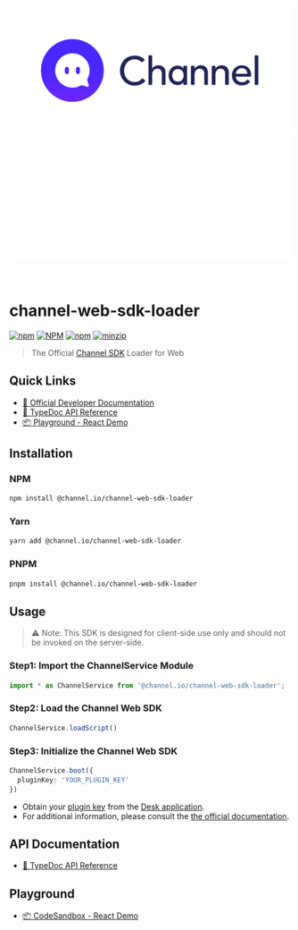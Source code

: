 <br>

![Channel Talk (light mode)](./images/Channel.io_Logo_Color.svg#gh-light-mode-only)
![Channel Talk (dark mode)](./images/Channel.io_Logo_White.svg#gh-dark-mode-only)

<br>

# channel-web-sdk-loader

[![npm](https://img.shields.io/npm/v/%40channel.io%2Fchannel-web-sdk-loader)](https://www.npmjs.com/package/@channel.io/channel-web-sdk-loader)
[![NPM](https://img.shields.io/npm/l/%40channel.io%2Fchannel-web-sdk-loader)](https://github.com/channel-io/channel-web-sdk-loader/blob/main/LICENSE)
[![npm](https://img.shields.io/npm/dm/%40channel.io/channel-web-sdk-loader)](https://www.npmjs.com/package/@channel.io/channel-web-sdk-loader)
[![minzip](https://img.shields.io/bundlephobia/minzip/@channel.io/channel-web-sdk-loader)](https://bundlephobia.com/result?p=@channel.io/channel-web-sdk-loader)


> The Official [Channel SDK](https://developers.channel.io/docs/sdk) Loader for Web

## Quick Links
- [📄 Official Developer Documentation](https://developers.channel.io/docs/web-channelio)
- [📄 TypeDoc API Reference](https://channel-io.github.io/channel-web-sdk-loader/)
- [📦 Playground - React Demo](https://codesandbox.io/p/sandbox/ch-web-sdk-playground-xm8ls8)

## Installation
### NPM
```bash
npm install @channel.io/channel-web-sdk-loader
```

### Yarn
```bash
yarn add @channel.io/channel-web-sdk-loader
```

### PNPM
```bash
pnpm install @channel.io/channel-web-sdk-loader
```

## Usage
> ⚠️ Note: This SDK is designed for client-side use only and should not be invoked on the server-side.

### Step1: Import the ChannelService Module
```typescript
import * as ChannelService from '@channel.io/channel-web-sdk-loader';
```

### Step2: Load the Channel Web SDK
```typescript
ChannelService.loadScript()
```

### Step3: Initialize the Channel Web SDK
```typescript
ChannelService.boot({
  pluginKey: 'YOUR_PLUGIN_KEY'
})
```
- Obtain your [plugin key](https://developers.channel.io/docs/web-boot-option#pluginkey) from the [Desk application](https://developers.channel.io/docs/glossary#desk).
- For additional information, please consult the [the official documentation](https://developers.channel.io/docs/sdk#get-a-plugin-key).

## API Documentation
- [📄 TypeDoc API Reference](https://channel-io.github.io/channel-web-sdk-loader/)

## Playground
- [📦 CodeSandbox - React Demo](https://codesandbox.io/p/sandbox/ch-web-sdk-playground-xm8ls8)